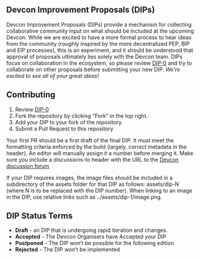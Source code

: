 ## Devcon Improvement Proposals (DIPs)

Devcon Improvement Proposals (DIPs) provide a mechanism for collecting collaborative community input on what should be included at the upcoming Devcon. While we are excited to have a more formal process to hear ideas from the community (roughly inspired by the more decentralized PEP, BIP and EIP processes), this is an experiment, and it should be understood that approval of proposals ultimately lies solely with the Devcon team. DIPs focus on collaboration in the ecosystem, so please review [DIP-0](DIPs/DIP-0.md) and try to collaborate on other proposals before submitting your new DIP. *We're excited to see all of your great ideas!*
 
 
## Contributing

1. Review [DIP-0](DIPs/DIP-0.md)
2. Fork the repository by clicking "Fork" in the top right.
3. Add your DIP to your fork of the repository.
4. Submit a Pull Request to this repository

Your first PR should be a first draft of the final DIP. It must meet the formatting criteria enforced by the build (largely, correct metadata in the header). An editor will manually assign it a number before merging it. Make sure you include a discussions-to header with the URL to the [Devcon discussion forum](https://forum.devcon.org)

If your DIP requires images, the image files should be included in a subdirectory of the assets folder for that DIP as follows: assets/dip-N (where N is to be replaced with the DIP number). When linking to an image in the DIP, use relative links such as ../assets/dip-1/image.png.


## DIP Status Terms

 * **Draft** - an DIP that is undergoing rapid iteration and changes.
 * **Accepted** - The Devcon Organisers have Accepted your DIP
 * **Postponed** - The DIP won’t be possible for the following edition
 * **Rejected** - The DIP won’t be implemented
